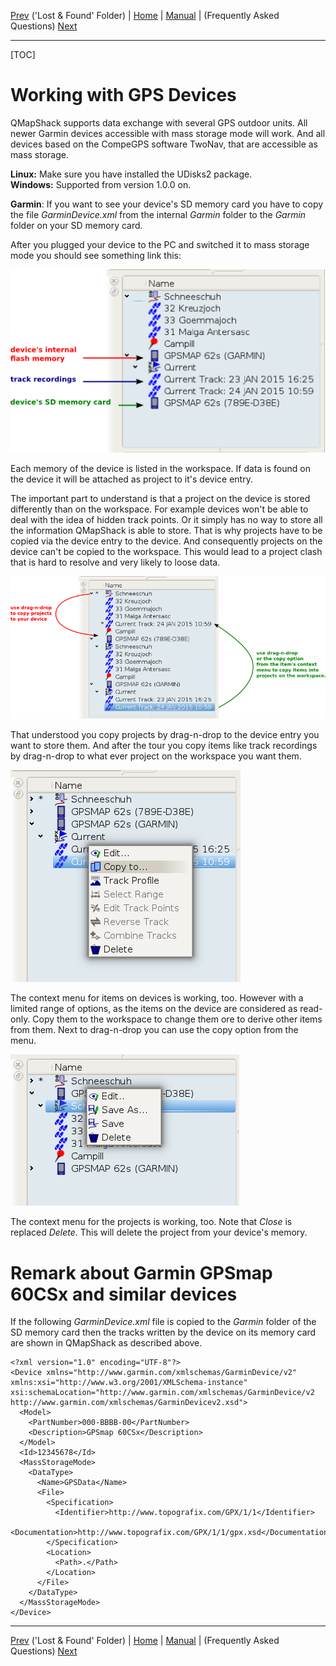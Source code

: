 [Prev](DocGisDatabaseLostFound) ('Lost & Found' Folder) | [Home](Home) | [Manual](DocMain) | (Frequently Asked Questions) [Next](DocFaq)
- - -

[TOC]

# Working with GPS Devices

QMapShack supports data exchange with several GPS outdoor units. All newer Garmin devices accessible with mass storage mode will work. And all devices based on the CompeGPS software TwoNav, that are accessible as mass storage.

**Linux:** Make sure you have installed the UDisks2 package.  
**Windows:** Supported from version 1.0.0 on.

**Garmin**: If you want to see your device's SD memory card you have to copy the file _GarminDevice.xml_ from the internal _Garmin_ folder to the _Garmin_ folder on your SD memory card.

After you plugged your device to the PC and switched it to mass storage mode you should see something link this:

![maproom2](images/DocGisDevices/qmapshack2.png)

Each memory of the device is listed  in the workspace. If data is found on the device it will be attached as project to it's device entry.

The important part to understand is that a project on the device is stored differently than on the workspace. For example devices won't be able to deal with the idea of hidden track points. Or it simply has no way to store all the information QMapShack is able to store. That is why projects have to be copied via the device entry to the device. And consequently projects on the device can't be copied to the workspace. This would lead to a project clash that is hard to resolve and very likely to loose data.

![maproom2](images/DocGisDevices/qmapshack4.png)

That understood you copy projects by drag-n-drop  to the device entry you want to store them. And after the tour you copy items like track recordings by drag-n-drop to what ever project on the workspace you want them. 

![maproom2](images/DocGisDevices/qmapshack5.png)

The context menu for items on devices is working, too. However with a limited range of options, as the items on the device are considered as read-only. Copy them to the workspace to change them ore to derive other items from them. Next to drag-n-drop you can use the copy option from the menu.

![maproom2](images/DocGisDevices/qmapshack6.png)

The context menu for the projects is working, too. Note that _Close_ is replaced _Delete_. This will delete the project from your device's memory.

# Remark about Garmin GPSmap 60CSx and similar devices

If the following _GarminDevice.xml_ file is copied to the _Garmin_ folder of the SD memory card
then the tracks written by the device on its memory card are shown in QMapShack as described above.

```
<?xml version="1.0" encoding="UTF-8"?>
<Device xmlns="http://www.garmin.com/xmlschemas/GarminDevice/v2" 
xmlns:xsi="http://www.w3.org/2001/XMLSchema-instance" 
xsi:schemaLocation="http://www.garmin.com/xmlschemas/GarminDevice/v2 http://www.garmin.com/xmlschemas/GarminDevicev2.xsd">
  <Model>
    <PartNumber>000-BBBB-00</PartNumber>
    <Description>GPSmap 60CSx</Description>
  </Model>
  <Id>12345678</Id>
  <MassStorageMode>
    <DataType>
      <Name>GPSData</Name>
      <File>
        <Specification>
          <Identifier>http://www.topografix.com/GPX/1/1</Identifier>
          <Documentation>http://www.topografix.com/GPX/1/1/gpx.xsd</Documentation>
        </Specification>
        <Location>
          <Path>.</Path>
        </Location>
      </File>
    </DataType>
  </MassStorageMode>
</Device>
```



- - -
[Prev](DocGisDatabaseLostFound) ('Lost & Found' Folder) | [Home](Home) | [Manual](DocMain) | (Frequently Asked Questions) [Next](DocFaq)
